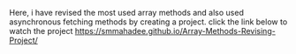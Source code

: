Here, i have revised the most used array methods and also used asynchronous fetching methods by creating a project.
click the link below to watch the project
https://smmahadee.github.io/Array-Methods-Revising-Project/

